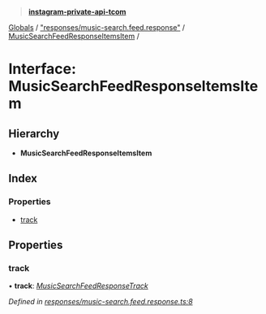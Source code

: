 > **[instagram-private-api-tcom](../README.md)**

[Globals](../README.md) / ["responses/music-search.feed.response"](../modules/_responses_music_search_feed_response_.md) / [MusicSearchFeedResponseItemsItem](_responses_music_search_feed_response_.musicsearchfeedresponseitemsitem.md) /

# Interface: MusicSearchFeedResponseItemsItem

## Hierarchy

* **MusicSearchFeedResponseItemsItem**

## Index

### Properties

* [track](_responses_music_search_feed_response_.musicsearchfeedresponseitemsitem.md#track)

## Properties

###  track

• **track**: *[MusicSearchFeedResponseTrack](_responses_music_search_feed_response_.musicsearchfeedresponsetrack.md)*

*Defined in [responses/music-search.feed.response.ts:8](https://github.com/cuonglnhust/instagram-private-api-tcom/blob/3e16058/src/responses/music-search.feed.response.ts#L8)*